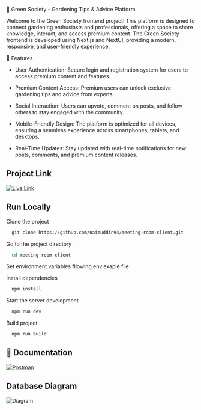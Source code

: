 
🌿 Green Society - Gardening Tips & Advice Platform

Welcome to the Green Society frontend project! This platform is designed to connect gardening enthusiasts and professionals, offering a space to share knowledge, interact, and access premium content. The Green Society frontend is developed using Next.js and NextUI, providing a modern, responsive, and user-friendly experience.

🚀 Features

- User Authentication: Secure login and registration system for users to access premium content and features.

- Premium Content Access: Premium users can unlock exclusive gardening tips and advice from experts.
- Social Interaction: Users can upvote, comment on posts, and follow others to stay engaged with the community. 

- Mobile-Friendly Design: The platform is optimized for all devices, ensuring a seamless experience across smartphones, tablets, and desktops.

- Real-Time Updates: Stay updated with real-time notifications for new posts, comments, and premium content releases.


## Project Link
[![Live Link](https://img.shields.io/badge/API-Live-brightgreen?style=for-the-badge)](https://meeting-room-client-lemon.vercel.app/)

## Run Locally

Clone the project

```bash
  git clone https://github.com/naimuddin94/meeting-room-client.git
```

Go to the project directory

```bash
  cd meeting-room-client
```

Set environment variables fllowing env.exaple file

Install dependencies

```bash
  npm install
```

Start the server development

```bash
  npm run dev
```

Build project

```bash
  npm run build
```


## 🔗 Documentation
[![Postman](https://img.shields.io/badge/Postman-FF6C37?style=for-the-badge&logo=postman&logoColor=white)](https://documenter.getpostman.com/view/34122341/2sA3XQh2Rt)


## Database Diagram

![Diagram](https://res.cloudinary.com/dxoncladp/image/upload/v1718436659/Untitled_ej3xcc.png)


